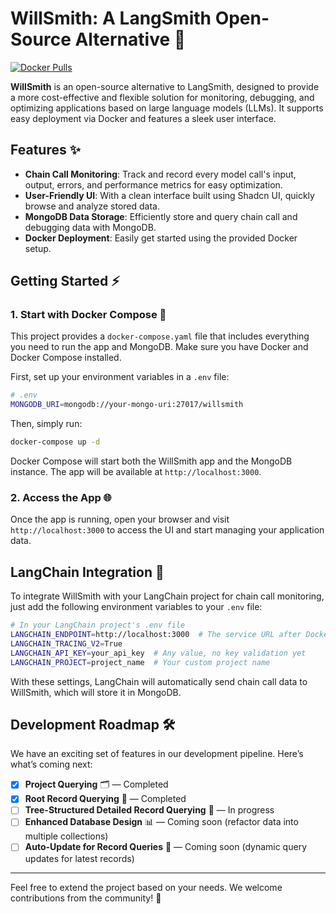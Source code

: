 # WillSmith: A LangSmith Open-Source Alternative 🚀

[![Docker Pulls](https://img.shields.io/docker/pulls/zsio/willsmith.svg)](https://hub.docker.com/r/zsio/willsmith)

**WillSmith** is an open-source alternative to LangSmith, designed to provide a more cost-effective and flexible solution for monitoring, debugging, and optimizing applications based on large language models (LLMs). It supports easy deployment via Docker and features a sleek user interface.


## Features ✨
- **Chain Call Monitoring**: Track and record every model call's input, output, errors, and performance metrics for easy optimization.
- **User-Friendly UI**: With a clean interface built using Shadcn UI, quickly browse and analyze stored data.
- **MongoDB Data Storage**: Efficiently store and query chain call and debugging data with MongoDB.
- **Docker Deployment**: Easily get started using the provided Docker setup.




## Getting Started ⚡

### 1. Start with Docker Compose 🐳

This project provides a `docker-compose.yaml` file that includes everything you need to run the app and MongoDB. Make sure you have Docker and Docker Compose installed.

First, set up your environment variables in a `.env` file:

```bash
# .env
MONGODB_URI=mongodb://your-mongo-uri:27017/willsmith
```

Then, simply run:

```bash
docker-compose up -d
```

Docker Compose will start both the WillSmith app and the MongoDB instance. The app will be available at `http://localhost:3000`.

### 2. Access the App 🌐

Once the app is running, open your browser and visit `http://localhost:3000` to access the UI and start managing your application data.

## LangChain Integration 🔗

To integrate WillSmith with your LangChain project for chain call monitoring, just add the following environment variables to your `.env` file:

```bash
# In your LangChain project's .env file
LANGCHAIN_ENDPOINT=http://localhost:3000  # The service URL after Docker starts
LANGCHAIN_TRACING_V2=True
LANGCHAIN_API_KEY=your_api_key  # Any value, no key validation yet
LANGCHAIN_PROJECT=project_name  # Your custom project name
```

With these settings, LangChain will automatically send chain call data to WillSmith, which will store it in MongoDB.

## Development Roadmap 🛠️

We have an exciting set of features in our development pipeline. Here’s what’s coming next:

- [x] **Project Querying** 🗂️ — Completed
- [x] **Root Record Querying** 📝 — Completed
- [ ] **Tree-Structured Detailed Record Querying** 🌲 — In progress
- [ ] **Enhanced Database Design** 📊 — Coming soon (refactor data into multiple collections)
- [ ] **Auto-Update for Record Queries** 🔄 — Coming soon (dynamic query updates for latest records)

---

Feel free to extend the project based on your needs. We welcome contributions from the community! 🙌
